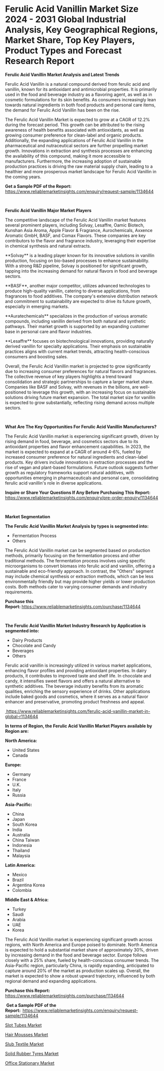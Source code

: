 <p><h1>Ferulic Acid Vanillin Market Size 2024 - 2031 Global Industrial Analysis, Key Geographical Regions, Market Share, Top Key Players, Product Types and Forecast Research Report</h1></p><p><strong>Ferulic Acid Vanillin Market Analysis and Latest Trends</strong></p>
<p><p>Ferulic Acid Vanillin is a natural compound derived from ferulic acid and vanillin, known for its antioxidant and antimicrobial properties. It is primarily used in the food and beverage industry as a flavoring agent, as well as in cosmetic formulations for its skin benefits. As consumers increasingly lean towards natural ingredients in both food products and personal care items, the demand for Ferulic Acid Vanillin has been on the rise.</p><p>The Ferulic Acid Vanillin Market is expected to grow at a CAGR of 12.2% during the forecast period. This growth can be attributed to the rising awareness of health benefits associated with antioxidants, as well as growing consumer preference for clean-label and organic products. Additionally, the expanding applications of Ferulic Acid Vanillin in the pharmaceutical and nutraceutical sectors are further propelling market growth. Innovations in extraction and synthesis processes are enhancing the availability of this compound, making it more accessible to manufacturers. Furthermore, the increasing adoption of sustainable production practices is driving the raw material supply chain, leading to a healthier and more prosperous market landscape for Ferulic Acid Vanillin in the coming years.</p></p>
<p><strong>Get a Sample PDF of the Report:&nbsp;</strong> <a href="https://www.reliablemarketinsights.com/enquiry/request-sample/1134644?utm_campaign=1197&utm_medium=2&utm_source=Github&utm_content=ia&utm_term=28092024&utm_id=ferulic-acid-vanillin">https://www.reliablemarketinsights.com/enquiry/request-sample/1134644</a></p>
<p>&nbsp;</p>
<p><strong>Ferulic Acid Vanillin Major Market Players</strong></p>
<p><p>The competitive landscape of the Ferulic Acid Vanillin market features several prominent players, including Solvay, Lesaffre, Oamic Biotech, Kunshan Asia Aroma, Apple Flavor & Fragrance, Aurochemicals, Axxence Aromatic GmbH, BASF, and Comax Flavors. These companies are key contributors to the flavor and fragrance industry, leveraging their expertise in chemical synthesis and natural extracts.</p><p>**Solvay** is a leading player known for its innovative solutions in vanillin production, focusing on bio-based processes to enhance sustainability. With a strong R&D pipeline, Solvay is positioned for significant growth, tapping into the increasing demand for natural flavors in food and beverage sectors.</p><p>**BASF**, another major competitor, utilizes advanced technologies to produce high-quality vanillin, catering to diverse applications, from fragrances to food additives. The company's extensive distribution network and commitment to sustainability are expected to drive its future growth, especially in emerging markets.</p><p>**Auratechemicals** specializes in the production of various aromatic compounds, including vanillin derived from both natural and synthetic pathways. Their market growth is supported by an expanding customer base in personal care and flavor industries.</p><p>**Lesaffre** focuses on biotechnological innovations, providing naturally derived vanillin for specialty applications. Their emphasis on sustainable practices aligns with current market trends, attracting health-conscious consumers and boosting sales.</p><p>Overall, the Ferulic Acid Vanillin market is projected to grow significantly due to increasing consumer preferences for natural flavors and fragrances. The collective revenue of key players highlights a trend toward consolidation and strategic partnerships to capture a larger market share. Companies like BASF and Solvay, with revenues in the billions, are well-positioned to leverage this growth, with an increasing focus on sustainable solutions driving future market expansion. The total market size for vanillin is expected to grow substantially, reflecting rising demand across multiple sectors.</p></p>
<p>&nbsp;</p>
<p><strong>What Are The Key Opportunities For Ferulic Acid Vanillin Manufacturers?</strong></p>
<p><p>The Ferulic Acid Vanillin market is experiencing significant growth, driven by rising demand in food, beverage, and cosmetics sectors due to its antioxidant properties and flavor enhancement capabilities. In 2023, the market is expected to expand at a CAGR of around 4-6%, fueled by increased consumer preference for natural ingredients and clean-label products. Key drivers include innovations in extraction processes and the rise of vegan and plant-based formulations. Future outlook suggests further growth as regulatory frameworks support natural additives, with opportunities emerging in pharmaceuticals and personal care, consolidating ferulic acid vanillin's role in diverse applications.</p></p>
<p><strong>Inquire or Share Your Questions If Any Before Purchasing This Report:</strong> <a href="https://www.reliablemarketinsights.com/enquiry/pre-order-enquiry/1134644?utm_campaign=1197&utm_medium=2&utm_source=Github&utm_content=ia&utm_term=28092024&utm_id=ferulic-acid-vanillin">https://www.reliablemarketinsights.com/enquiry/pre-order-enquiry/1134644</a></p>
<p>&nbsp;</p>
<p><strong>Market Segmentation</strong></p>
<p><strong>The Ferulic Acid Vanillin Market Analysis by types is segmented into:</strong></p>
<p><ul><li>Fermentation Process</li><li>Others</li></ul></p>
<p><p>The Ferulic Acid Vanillin market can be segmented based on production methods, primarily focusing on the fermentation process and other traditional methods. The fermentation process involves using specific microorganisms to convert biomass into ferulic acid and vanillin, offering a sustainable and eco-friendly approach. In contrast, the "Others" segment may include chemical synthesis or extraction methods, which can be less environmentally friendly but may provide higher yields or lower production costs. Both methods cater to varying consumer demands and industry requirements.</p></p>
<p><strong>Purchase this Report:&nbsp;</strong><a href="https://www.reliablemarketinsights.com/purchase/1134644?utm_campaign=1197&utm_medium=2&utm_source=Github&utm_content=ia&utm_term=28092024&utm_id=ferulic-acid-vanillin">https://www.reliablemarketinsights.com/purchase/1134644</a></p>
<p>&nbsp;</p>
<p><strong>The Ferulic Acid Vanillin Market Industry Research by Application is segmented into:</strong></p>
<p><ul><li>Dairy Products</li><li>Chocolate and Candy</li><li>Beverages</li><li>Others</li></ul></p>
<p><p>Ferulic acid vanillin is increasingly utilized in various market applications, enhancing flavor profiles and providing antioxidant properties. In dairy products, it contributes to improved taste and shelf life. In chocolate and candy, it intensifies sweet flavors and offers a natural alternative to synthetic additives. The beverage industry benefits from its aromatic qualities, enriching the sensory experience of drinks. Other applications include baked goods and cosmetics, where it serves as a natural flavor enhancer and preservative, promoting product freshness and appeal.</p></p>
<p><a href="https://www.reliablemarketinsights.com/ferulic-acid-vanillin-market-in-global-r1134644?utm_campaign=1197&utm_medium=2&utm_source=Github&utm_content=ia&utm_term=28092024&utm_id=ferulic-acid-vanillin">&nbsp;https://www.reliablemarketinsights.com/ferulic-acid-vanillin-market-in-global-r1134644</a></p>
<p><strong>In terms of Region, the Ferulic Acid Vanillin Market Players available by Region are:</strong></p>
<p>
    <p> <strong> North America: </strong>
        <ul>
            <li>United States</li>
            <li>Canada</li>
        </ul>
        </p> 
    <p> <strong> Europe: </strong>
        <ul>
            <li>Germany</li>
            <li>France</li>
            <li>U.K.</li>
            <li>Italy</li>
            <li>Russia</li>
        </ul>
        </p> 
    <p> <strong> Asia-Pacific: </strong>
        <ul>
            <li>China</li>
            <li>Japan</li>
            <li>South Korea</li>
            <li>India</li>
            <li>Australia</li>
            <li>China Taiwan</li>
            <li>Indonesia</li>
            <li>Thailand</li>
            <li>Malaysia</li>
        </ul>
        </p> 
    <p> <strong> Latin America: </strong>
        <ul>
            <li>Mexico</li>
            <li>Brazil</li>
            <li>Argentina Korea</li>
            <li>Colombia</li>
        </ul>
        </p> 
    <p> <strong> Middle East & Africa: </strong>
        <ul>
            <li>Turkey</li>
            <li>Saudi</li>
            <li>Arabia</li>
            <li>UAE</li>
            <li>Korea</li>
        </ul>
    </p>
    </p>
<p><p>The Ferulic Acid Vanillin market is experiencing significant growth across regions, with North America and Europe poised to dominate. North America is expected to hold a substantial market share of approximately 30%, driven by increasing demand in the food and beverage sector. Europe follows closely with a 25% share, fueled by health-conscious consumer trends. The Asia-Pacific region, particularly China, is rapidly expanding, anticipated to capture around 20% of the market as production scales up. Overall, the market is expected to show a robust upward trajectory, influenced by both regional demand and expanding applications.</p></p>
<p><strong>Purchase this Report: </strong><a href="https://www.reliablemarketinsights.com/purchase/1134644?utm_campaign=1197&utm_medium=2&utm_source=Github&utm_content=ia&utm_term=28092024&utm_id=ferulic-acid-vanillin">https://www.reliablemarketinsights.com/purchase/1134644</a></p>
<p>&nbsp;<strong>Get a Sample PDF of the Report:&nbsp;&nbsp;</strong><a href="https://www.reliablemarketinsights.com/enquiry/request-sample/1134644?utm_campaign=1197&utm_medium=2&utm_source=Github&utm_content=ia&utm_term=28092024&utm_id=ferulic-acid-vanillin">https://www.reliablemarketinsights.com/enquiry/request-sample/1134644</a></p>
<p><strong></strong></p>
<p><p><a href="https://www.linkedin.com/pulse/global-slot-tubes-market-trends-analysis-future-growth-prospects-u0cve?trackingId=mSHb5JZ2SrqDng44eYSCqA%3D%3D&utm_campaign=1197&utm_medium=2&utm_source=Github&utm_content=ia&utm_term=28092024&utm_id=ferulic-acid-vanillin">Slot Tubes Market</a></p><p><a href="https://issuu.com/reportprime-2/docs/hair-mousses-market-size-2030.pptx_73917fc656d9fb?utm_campaign=1197&utm_medium=2&utm_source=Github&utm_content=ia&utm_term=28092024&utm_id=ferulic-acid-vanillin">Hair Mousses Market</a></p><p><a href="https://www.linkedin.com/pulse/what-current-future-prospects-slub-textile-market-analysis-fxr7c?trackingId=%2Bc4ALLAFQUKwK3uDSJoERw%3D%3D&utm_campaign=1197&utm_medium=2&utm_source=Github&utm_content=ia&utm_term=28092024&utm_id=ferulic-acid-vanillin">Slub Textile Market</a></p><p><a href="https://www.linkedin.com/pulse/solid-rubber-tyres-industry-analysis-report-its-market-size-share-7v5hf?trackingId=g242RGbeQQSXfkqkjDI8tw%3D%3D&utm_campaign=1197&utm_medium=2&utm_source=Github&utm_content=ia&utm_term=28092024&utm_id=ferulic-acid-vanillin">Solid Rubber Tyres Market</a></p><p><a href="https://issuu.com/reportprime-2/docs/office-stationary-market-size-2030._488e719bd77883?utm_campaign=1197&utm_medium=2&utm_source=Github&utm_content=ia&utm_term=28092024&utm_id=ferulic-acid-vanillin">Office Stationary Market</a></p></p>